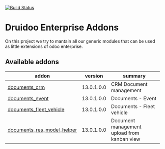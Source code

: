 [![Build Status](https://travis-ci.com/druidoo/enterprise-addons.svg?token=zcLjWW2AN6jGFSKVXs6q&branch=13.0)](https://travis-ci.com/druidoo/enterprise-addons)

Druidoo Enterprise Addons
===

On this project we try to mantain all our generic modules that can be used as
little extensions of odoo enterprise.

<!-- prettier-ignore-start -->
[//]: # (addons)

Available addons
----------------
addon | version | summary
--- | --- | ---
[documents_crm](documents_crm/) | 13.0.1.0.0 | CRM Document management
[documents_event](documents_event/) | 13.0.1.0.0 | Documents - Event
[documents_fleet_vehicle](documents_fleet_vehicle/) | 13.0.1.0.0 | Documents - Fleet vehicle
[documents_res_model_helper](documents_res_model_helper/) | 13.0.1.0.0 | Document management upload from kanban view

[//]: # (end addons)
<!-- prettier-ignore-end -->
